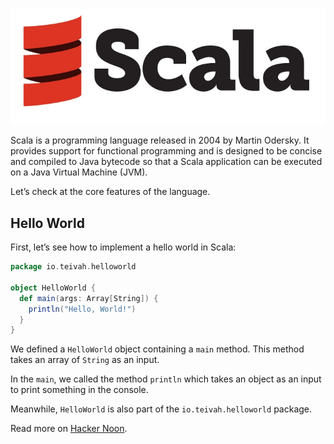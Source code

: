 ![Scala logo][logo]

Scala is a programming language released in 2004 by Martin Odersky. It provides support for functional programming and is designed to be concise and compiled to Java bytecode so that a Scala application can be executed on a Java Virtual Machine (JVM).

Let’s check at the core features of the language.

## Hello World

First, let’s see how to implement a hello world in Scala:
```scala
package io.teivah.helloworld

object HelloWorld {
  def main(args: Array[String]) {
    println("Hello, World!")
  }
}
```

We defined a `HelloWorld` object containing a `main` method. This method takes an array of `String` as an input.

In the `main`, we called the method `println` which takes an object as an input to print something in the console.

Meanwhile, `HelloWorld` is also part of the `io.teivah.helloworld` package.

Read more on [Hacker Noon][more].

[logo]: scala.jpg
[more]: https://hackernoon.com/a-10-minute-introduction-to-scala-d1fed19eb74c